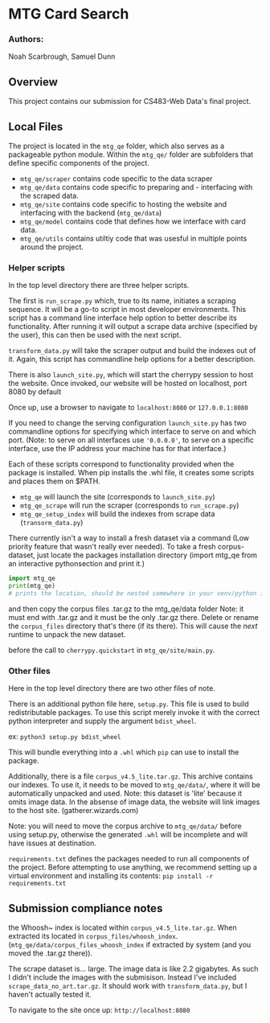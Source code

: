 # MTG Card Search
### Authors:
Noah Scarbrough, Samuel Dunn


## Overview
This project contains our submission for CS483-Web Data's final project.

## Local Files
The project is located in the `mtg_qe` folder, which also serves as a packageable python module.
Within the `mtg_qe/` folder are subfolders that define specific components of the project.

- `mtg_qe/scraper` contains code specific to the data scraper
- `mtg_qe/data` contains code specific to preparing and - interfacing with the scraped data.
- `mtg_qe/site` contains code specific to hosting the website and interfacing with the backend (`mtg_qe/data`)
- `mtg_qe/model` contains code that defines how we interface with card data.
- `mtg_qe/utils` contains utiltiy code that was usesful in multiple points around the project.

### Helper scripts

In the top level directory there are three helper scripts.

The first is `run_scrape.py` which, true to its name, initiates a scraping sequence. It will be a go-to script in most developer environments.
This script has a command line interface help option to better describe its functionality.
After running it will output a scrape data archive (specified by the user), this can then be used with the next script.

`transform_data.py` will take the scraper output and build the indexes out of it.
Again, this script has commandline help options for a better description.

There is also `launch_site.py`, which will start the cherrypy session to host the website.
Once invoked, our website will be hosted on localhost, port 8080 by default

Once up, use a browser to navigate to `localhost:8080` or `127.0.0.1:8080`

If you need to change the serving configuration `launch_site.py` has two commandline options for specifying which interface to serve on and which port.
(Note: to serve on all interfaces use `'0.0.0.0'`, to serve on a specific interface, use the IP address your machine has for that interface.)

Each of these scripts correspond to functionality provided when the package is installed.
When pip installs the .whl file, it creates some scripts and places them on $PATH.

- `mtg_qe` will launch the site (corresponds to `launch_site.py`)
- `mtg_qe_scrape` will run the scraper (corresponds to `run_scrape.py`)
- `mtg_qe_setup_index` will build the indexes from scrape data (`transorm_data.py`)

There currently isn't a way to install a fresh dataset via a command (Low priority feature that wasn't really ever needed). To take a fresh corpus-dataset, just locate the packages installation directory (import mtg_qe from an interactive pythonsection and print it.)

```Python
import mtg_qe
print(mtg_qe)
# prints the location, should be nested somewhere in your venv/python installation
```

and then copy the corpus files .tar.gz to the mtg_qe/data folder
Note: it must end with .tar.gz and it must be the only .tar.gz there.  Delete or rename the `corpus_files` directory that's there (if its there). This will cause the *next* runtime to unpack the new dataset.

before the call to `cherrypy.quickstart` in `mtg_qe/site/main.py`.

### Other files
Here in the top level directory there are two other files of note.

There is an additional python file here, `setup.py`.
This file is used to build redistributable packages.
To use this script merely invoke it with the correct python interpreter and supply the argument `bdist_wheel`.

ex: `python3 setup.py bdist_wheel`

This will bundle everything into a `.whl` which `pip` can use to install the package.

Additionally, there is a file `corpus_v4.5_lite.tar.gz`.
This archive contains our indexes. To use it, it needs to be moved to `mtg_qe/data/`, where it will be automatically unpacked and used.
Note: this dataset is 'lite' because it omits image data. In the absense of image data, the website will link images to the host site. (gatherer.wizards.com)

Note: you will need to move the corpus archive to `mtg_qe/data/` before using setup.py, otherwise the generated `.whl` will be incomplete and will have issues at destination.


`requirements.txt` defines the packages needed to run all components of the project.
Before attempting to use anything, we recommend setting up a virtual environment and installing its contents:
`pip install -r requirements.txt`

## Submission compliance notes

the Whoosh~ index is located within `corpus_v4.5_lite.tar.gz`. When extracted its located in `corpus_files/whoosh_index`. (`mtg_qe/data/corpus_files_whoosh_index` if extracted by system (and you moved the .tar.gz there)).

The scrape dataset is... large. The image data is like 2.2 gigabytes. As such I didn't include the images with the submisison. Instead I've included `scrape_data_no_art.tar.gz`.  It should work with `transform_data.py`, but I haven't actually tested it.

To navigate to the site once up:
`http://localhost:8080`